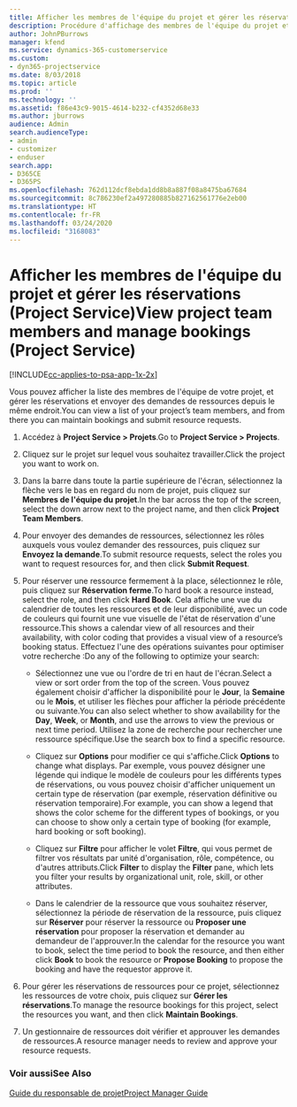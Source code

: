 ```yaml
---
title: Afficher les membres de l'équipe du projet et gérer les réservations
description: Procédure d'affichage des membres de l'équipe du projet et de gestion des réservations dans Project Service
author: JohnPBurrows
manager: kfend
ms.service: dynamics-365-customerservice
ms.custom:
- dyn365-projectservice
ms.date: 8/03/2018
ms.topic: article
ms.prod: ''
ms.technology: ''
ms.assetid: f86e43c9-9015-4614-b232-cf4352d68e33
ms.author: jburrows
audience: Admin
search.audienceType:
- admin
- customizer
- enduser
search.app:
- D365CE
- D365PS
ms.openlocfilehash: 762d112dcf8ebda1dd8b8a887f08a8475ba67684
ms.sourcegitcommit: 8c786230ef2a497280885b827162561776e2eb00
ms.translationtype: HT
ms.contentlocale: fr-FR
ms.lasthandoff: 03/24/2020
ms.locfileid: "3168083"
---
```

# <a name="view-project-team-members-and-manage-bookings-project-service"></a><span data-ttu-id="8f9f6-103">Afficher les membres de l'équipe du projet et gérer les réservations (Project Service)</span><span class="sxs-lookup"><span data-stu-id="8f9f6-103">View project team members and manage bookings (Project Service)</span></span>

[!INCLUDE[cc-applies-to-psa-app-1x-2x](../includes/cc-applies-to-psa-app-1x-2x.md)]

<span data-ttu-id="8f9f6-104">Vous pouvez afficher la liste des membres de l'équipe de votre projet, et gérer les réservations et envoyer des demandes de ressources depuis le même endroit.</span><span class="sxs-lookup"><span data-stu-id="8f9f6-104">You can view a list of your project’s team members, and from there you can maintain bookings and submit resource requests.</span></span>  
  
1.  <span data-ttu-id="8f9f6-105">Accédez à **Project Service > Projets**.</span><span class="sxs-lookup"><span data-stu-id="8f9f6-105">Go to **Project Service > Projects**.</span></span>  
  
2.  <span data-ttu-id="8f9f6-106">Cliquez sur le projet sur lequel vous souhaitez travailler.</span><span class="sxs-lookup"><span data-stu-id="8f9f6-106">Click the project you want to work on.</span></span>  
  
3.  <span data-ttu-id="8f9f6-107">Dans la barre dans toute la partie supérieure de l'écran, sélectionnez la flèche vers le bas en regard du nom de projet, puis cliquez sur **Membres de l'équipe du projet**.</span><span class="sxs-lookup"><span data-stu-id="8f9f6-107">In the bar across the top of the screen, select the down arrow next to the project name, and then click **Project Team Members**.</span></span>  
  
4.  <span data-ttu-id="8f9f6-108">Pour envoyer des demandes de ressources, sélectionnez les rôles auxquels vous voulez demander des ressources, puis cliquez sur **Envoyez la demande**.</span><span class="sxs-lookup"><span data-stu-id="8f9f6-108">To submit resource requests, select the roles you want to request resources for, and then click **Submit Request**.</span></span>  
  
5.  <span data-ttu-id="8f9f6-109">Pour réserver une ressource fermement à la place, sélectionnez le rôle, puis cliquez sur **Réservation ferme**.</span><span class="sxs-lookup"><span data-stu-id="8f9f6-109">To hard book a resource instead, select the role, and then click **Hard Book**.</span></span> <span data-ttu-id="8f9f6-110">Cela affiche une vue du calendrier de toutes les ressources et de leur disponibilité, avec un code de couleurs qui fournit une vue visuelle de l'état de réservation d'une ressource.</span><span class="sxs-lookup"><span data-stu-id="8f9f6-110">This shows a calendar view of all resources and their availability, with color coding that provides a visual view of a resource’s booking status.</span></span> <span data-ttu-id="8f9f6-111">Effectuez l'une des opérations suivantes pour optimiser votre recherche :</span><span class="sxs-lookup"><span data-stu-id="8f9f6-111">Do any of the following to optimize your search:</span></span>  
  
    -   <span data-ttu-id="8f9f6-112">Sélectionnez une vue ou l'ordre de tri en haut de l'écran.</span><span class="sxs-lookup"><span data-stu-id="8f9f6-112">Select a view or sort order from the top of the screen.</span></span> <span data-ttu-id="8f9f6-113">Vous pouvez également choisir d'afficher la disponibilité pour le **Jour**, la **Semaine** ou le **Mois**, et utiliser les flèches pour afficher la période précédente ou suivante.</span><span class="sxs-lookup"><span data-stu-id="8f9f6-113">You can also select whether to show availability for the **Day**, **Week**, or **Month**, and use the arrows to view the previous or next time period.</span></span> <span data-ttu-id="8f9f6-114">Utilisez la zone de recherche pour rechercher une ressource spécifique.</span><span class="sxs-lookup"><span data-stu-id="8f9f6-114">Use the search box to find a specific resource.</span></span>  
  
    -   <span data-ttu-id="8f9f6-115">Cliquez sur **Options** pour modifier ce qui s'affiche.</span><span class="sxs-lookup"><span data-stu-id="8f9f6-115">Click **Options** to change what displays.</span></span> <span data-ttu-id="8f9f6-116">Par exemple, vous pouvez désigner une légende qui indique le modèle de couleurs pour les différents types de réservations, ou vous pouvez choisir d'afficher uniquement un certain type de réservation (par exemple, réservation définitive ou réservation temporaire).</span><span class="sxs-lookup"><span data-stu-id="8f9f6-116">For example, you can show a legend that shows the color scheme for the different types of bookings, or you can choose to show only a certain type of booking (for example, hard booking or soft booking).</span></span>  
  
    -   <span data-ttu-id="8f9f6-117">Cliquez sur **Filtre** pour afficher le volet **Filtre**, qui vous permet de filtrer vos résultats par unité d'organisation, rôle, compétence, ou d'autres attributs.</span><span class="sxs-lookup"><span data-stu-id="8f9f6-117">Click **Filter** to display the **Filter** pane, which lets you filter your results by organizational unit, role, skill, or other attributes.</span></span>  
  
    -   <span data-ttu-id="8f9f6-118">Dans le calendrier de la ressource que vous souhaitez réserver, sélectionnez la période de réservation de la ressource, puis cliquez sur **Réserver** pour réserver la ressource ou **Proposer une réservation** pour proposer la réservation et demander au demandeur de l'approuver.</span><span class="sxs-lookup"><span data-stu-id="8f9f6-118">In the calendar for the resource you want to book, select the time period to book the resource, and then either click **Book** to book the resource or **Propose Booking** to propose the booking and have the requestor approve it.</span></span>  
  
6.  <span data-ttu-id="8f9f6-119">Pour gérer les réservations de ressources pour ce projet, sélectionnez les ressources de votre choix, puis cliquez sur **Gérer les réservations**.</span><span class="sxs-lookup"><span data-stu-id="8f9f6-119">To manage the resource bookings for this project, select the resources you want, and then click **Maintain Bookings**.</span></span>  
  
7.  <span data-ttu-id="8f9f6-120">Un gestionnaire de ressources doit vérifier et approuver les demandes de ressources.</span><span class="sxs-lookup"><span data-stu-id="8f9f6-120">A resource manager needs to review and approve your resource requests.</span></span>  
  
### <a name="see-also"></a><span data-ttu-id="8f9f6-121">Voir aussi</span><span class="sxs-lookup"><span data-stu-id="8f9f6-121">See Also</span></span>  
 [<span data-ttu-id="8f9f6-122">Guide du responsable de projet</span><span class="sxs-lookup"><span data-stu-id="8f9f6-122">Project Manager Guide</span></span>](../project-service/project-manager-guide.md)
